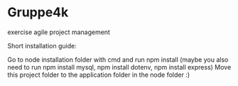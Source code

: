 # Gruppe4k
exercise agile project management

Short installation guide:


Go to node installation folder with cmd and run npm install
(maybe you also need to run npm install mysql, npm install dotenv, npm install express)
Move this project folder to the application folder in the node folder :)
